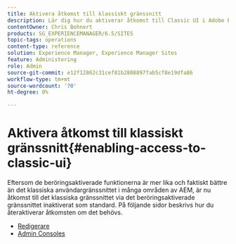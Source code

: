 ```yaml
---
title: Aktivera åtkomst till klassiskt gränssnitt
description: Lär dig hur du aktiverar åtkomst till Classic UI i Adobe Experience Manager.
contentOwner: Chris Bohnert
products: SG_EXPERIENCEMANAGER/6.5/SITES
topic-tags: operations
content-type: reference
solution: Experience Manager, Experience Manager Sites
feature: Administering
role: Admin
source-git-commit: e12f12862c31cef81b2808897fab5cf8e19dfa86
workflow-type: tm+mt
source-wordcount: '70'
ht-degree: 0%

---
```


# Aktivera åtkomst till klassiskt gränssnitt{#enabling-access-to-classic-ui}

Eftersom de beröringsaktiverade funktionerna är mer lika och faktiskt bättre än det klassiska användargränssnittet i många områden av AEM, är nu åtkomst till det klassiska gränssnittet via det beröringsaktiverade gränssnittet inaktiverat som standard. På följande sidor beskrivs hur du återaktiverar åtkomsten om det behövs.

* [Redigerare](/help/sites-administering/enable-classic-ui-editor.md)
* [Admin Consoles](/help/sites-administering/enable-classic-ui-admin.md)
